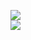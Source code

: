 [![](https://img.shields.io/badge/Made%20With-Github%20Spray-lightgrey.svg?style=for-the-badge&logo=github)](https://github.com/Annihil/github-spray#3593)  
[![](https://i.imgur.com/2DrTn0Z.gif)](https://github.com/Annihil/github-spray)